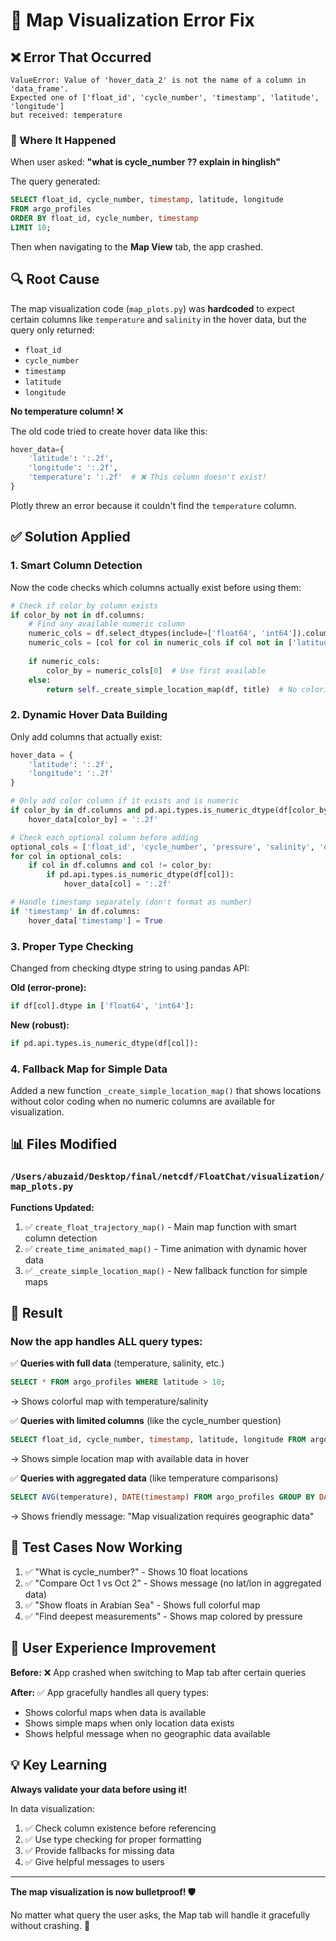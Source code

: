 # 🐛 Map Visualization Error Fix

## ❌ Error That Occurred

```
ValueError: Value of 'hover_data_2' is not the name of a column in 'data_frame'. 
Expected one of ['float_id', 'cycle_number', 'timestamp', 'latitude', 'longitude'] 
but received: temperature
```

### 📍 Where It Happened
When user asked: **"what is cycle_number ?? explain in hinglish"**

The query generated:
```sql
SELECT float_id, cycle_number, timestamp, latitude, longitude 
FROM argo_profiles 
ORDER BY float_id, cycle_number, timestamp 
LIMIT 10;
```

Then when navigating to the **Map View** tab, the app crashed.

## 🔍 Root Cause

The map visualization code (`map_plots.py`) was **hardcoded** to expect certain columns like `temperature` and `salinity` in the hover data, but the query only returned:
- `float_id`
- `cycle_number` 
- `timestamp`
- `latitude`
- `longitude`

**No temperature column!** ❌

The old code tried to create hover data like this:
```python
hover_data={
    'latitude': ':.2f',
    'longitude': ':.2f',
    'temperature': ':.2f'  # ❌ This column doesn't exist!
}
```

Plotly threw an error because it couldn't find the `temperature` column.

## ✅ Solution Applied

### 1. **Smart Column Detection**
Now the code checks which columns actually exist before using them:

```python
# Check if color_by column exists
if color_by not in df.columns:
    # Find any available numeric column
    numeric_cols = df.select_dtypes(include=['float64', 'int64']).columns.tolist()
    numeric_cols = [col for col in numeric_cols if col not in ['latitude', 'longitude', 'id']]
    
    if numeric_cols:
        color_by = numeric_cols[0]  # Use first available
    else:
        return self._create_simple_location_map(df, title)  # No coloring
```

### 2. **Dynamic Hover Data Building**
Only add columns that actually exist:

```python
hover_data = {
    'latitude': ':.2f',
    'longitude': ':.2f'
}

# Only add color column if it exists and is numeric
if color_by in df.columns and pd.api.types.is_numeric_dtype(df[color_by]):
    hover_data[color_by] = ':.2f'

# Check each optional column before adding
optional_cols = ['float_id', 'cycle_number', 'pressure', 'salinity', 'dissolved_oxygen']
for col in optional_cols:
    if col in df.columns and col != color_by:
        if pd.api.types.is_numeric_dtype(df[col]):
            hover_data[col] = ':.2f'

# Handle timestamp separately (don't format as number)
if 'timestamp' in df.columns:
    hover_data['timestamp'] = True
```

### 3. **Proper Type Checking**
Changed from checking dtype string to using pandas API:

**Old (error-prone):**
```python
if df[col].dtype in ['float64', 'int64']:
```

**New (robust):**
```python
if pd.api.types.is_numeric_dtype(df[col]):
```

### 4. **Fallback Map for Simple Data**
Added a new function `_create_simple_location_map()` that shows locations without color coding when no numeric columns are available for visualization.

## 📊 Files Modified

### `/Users/abuzaid/Desktop/final/netcdf/FloatChat/visualization/map_plots.py`

**Functions Updated:**
1. ✅ `create_float_trajectory_map()` - Main map function with smart column detection
2. ✅ `create_time_animated_map()` - Time animation with dynamic hover data
3. ✅ `_create_simple_location_map()` - New fallback function for simple maps

## 🎯 Result

### Now the app handles ALL query types:

✅ **Queries with full data** (temperature, salinity, etc.)
```sql
SELECT * FROM argo_profiles WHERE latitude > 10;
```
→ Shows colorful map with temperature/salinity

✅ **Queries with limited columns** (like the cycle_number question)
```sql
SELECT float_id, cycle_number, timestamp, latitude, longitude FROM argo_profiles LIMIT 10;
```
→ Shows simple location map with available data in hover

✅ **Queries with aggregated data** (like temperature comparisons)
```sql
SELECT AVG(temperature), DATE(timestamp) FROM argo_profiles GROUP BY DATE(timestamp);
```
→ Shows friendly message: "Map visualization requires geographic data"

## 🧪 Test Cases Now Working

1. ✅ "What is cycle_number?" - Shows 10 float locations
2. ✅ "Compare Oct 1 vs Oct 2" - Shows message (no lat/lon in aggregated data)
3. ✅ "Show floats in Arabian Sea" - Shows full colorful map
4. ✅ "Find deepest measurements" - Shows map colored by pressure

## 🚀 User Experience Improvement

**Before:** ❌ App crashed when switching to Map tab after certain queries

**After:** ✅ App gracefully handles all query types:
- Shows colorful maps when data is available
- Shows simple maps when only location data exists
- Shows helpful message when no geographic data available

## 💡 Key Learning

**Always validate your data before using it!**

In data visualization:
1. ✅ Check column existence before referencing
2. ✅ Use type checking for proper formatting
3. ✅ Provide fallbacks for missing data
4. ✅ Give helpful messages to users

---

**The map visualization is now bulletproof! 🛡️**

No matter what query the user asks, the Map tab will handle it gracefully without crashing. 🎉
